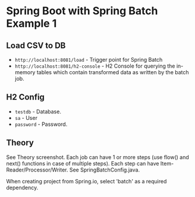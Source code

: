 # Spring Boot with Spring Batch Example 1
## Load CSV to DB
- `http://localhost:8081/load` - Trigger point for Spring Batch
- `http://localhost:8081/h2-console` - H2 Console for querying the in-memory tables which contain transformed data as written by the batch job.

## H2 Config
- `testdb` - Database.
- `sa` - User
- `password` - Password.

## Theory

See Theory screenshot. Each job can have 1 or more steps (use flow() and next() functions in case of multiple steps). Each step can have Item-Reader/Processor/Writer. See SpringBatchConfig.java.

When creating project from Spring.io, select 'batch' as a required dependency. 

